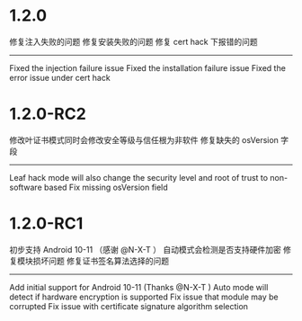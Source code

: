 # 1.2.0

修复注入失败的问题
修复安装失败的问题
修复 cert hack 下报错的问题

---

Fixed the injection failure issue
Fixed the installation failure issue
Fixed the error issue under cert hack

# 1.2.0-RC2

修改叶证书模式同时会修改安全等级与信任根为非软件
修复缺失的 osVersion 字段

---

Leaf hack mode will also change the security level and root of trust to non-software based
Fix missing osVersion field

# 1.2.0-RC1

初步支持 Android 10-11 （感谢 @N-X-T ）
自动模式会检测是否支持硬件加密
修复模块损坏问题
修复证书签名算法选择的问题

---

Add initial support for Android 10-11 (Thanks @N-X-T )
Auto mode will detect if hardware encryption is supported
Fix issue that module may be corrupted
Fix issue with certificate signature algorithm selection
